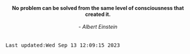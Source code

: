 
<div align="center"><b><span>No problem can be solved from the same level of consciousness that created it.</span></b><br><br><i> - Albert Einstein</i></div>
<br><br><kbd>Last updated:Wed Sep 13 12:09:15 2023</kbd>